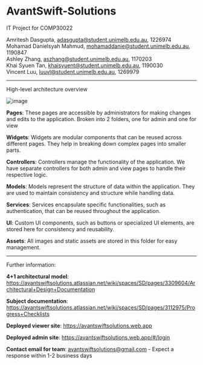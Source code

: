 # AvantSwift-Solutions

IT Project for COMP30022

Amritesh Dasgupta, adasgupta@student.unimelb.edu.au, 1226974 \
Mohamad Danielsyah Mahmud, mohamaddanie@student.unimelb.edu.au, 1190847 \
Ashley Zhang, aszhang@student.unimelb.edu.au, 1170203 \
Khai Syuen Tan, khaisyuent@student.unimelb.edu.au, 1190030 \
Vincent Luu, luuvl@student.unimelb.edu.au, 1269979

---------------------------------
High-level architecture overview

![image](https://github.com/AvantSwift-Solutions/AvantSwift-Solutions/assets/82506964/74a83e09-1a2b-44bd-992f-ba4aa2a99c04)

**Pages**: These pages are accessible by administrators for making changes and edits to the application. Broken into 2 folders, one for admin and one for view

**Widgets**: Widgets are modular components that can be reused across different pages. They help in breaking down complex pages into smaller parts.

**Controllers**: Controllers manage the functionality of the application. We have separate controllers for both admin and view pages to handle their respective logic.

**Models**: Models represent the structure of data within the application. They are used to maintain consistency and structure while handling data.

**Services**: Services encapsulate specific functionalities, such as authentication, that can be reused throughout the application.

**UI**: Custom UI components, such as buttons or specialized UI elements, are stored here for consistency and reusability.

**Assets**: All images and static assets are stored in this folder for easy management.

---------------------------------
Further information:

**4+1 architectural model**: https://avantswiftsolutions.atlassian.net/wiki/spaces/SD/pages/3309604/Architectural+Design+Documentation

**Subject documentation**: https://avantswiftsolutions.atlassian.net/wiki/spaces/SD/pages/3112975/Progress+Checklists

**Deployed viewer site**: https://avantswiftsolutions.web.app

**Deployed admin site**: https://avantswiftsolutions.web.app/#/login

**Contact email for team**: avantswiftsolutions@gmail.com - Expect a response within 1-2 business days


